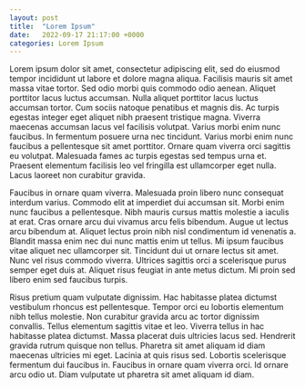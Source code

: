 ```yaml
---
layout: post
title:  "Lorem Ipsum"
date:   2022-09-17 21:17:00 +0000
categories: Lorem Ipsum
---
```

Lorem ipsum dolor sit amet, consectetur adipiscing elit, sed do eiusmod tempor incididunt ut labore et dolore magna aliqua. Facilisis mauris sit amet massa vitae tortor. Sed odio morbi quis commodo odio aenean. Aliquet porttitor lacus luctus accumsan. Nulla aliquet porttitor lacus luctus accumsan tortor. Cum sociis natoque penatibus et magnis dis. Ac turpis egestas integer eget aliquet nibh praesent tristique magna. Viverra maecenas accumsan lacus vel facilisis volutpat. Varius morbi enim nunc faucibus. In fermentum posuere urna nec tincidunt. Varius morbi enim nunc faucibus a pellentesque sit amet porttitor. Ornare quam viverra orci sagittis eu volutpat. Malesuada fames ac turpis egestas sed tempus urna et. Praesent elementum facilisis leo vel fringilla est ullamcorper eget nulla. Lacus laoreet non curabitur gravida.

Faucibus in ornare quam viverra. Malesuada proin libero nunc consequat interdum varius. Commodo elit at imperdiet dui accumsan sit. Morbi enim nunc faucibus a pellentesque. Nibh mauris cursus mattis molestie a iaculis at erat. Cras ornare arcu dui vivamus arcu felis bibendum. Augue ut lectus arcu bibendum at. Aliquet lectus proin nibh nisl condimentum id venenatis a. Blandit massa enim nec dui nunc mattis enim ut tellus. Mi ipsum faucibus vitae aliquet nec ullamcorper sit. Tincidunt dui ut ornare lectus sit amet. Nunc vel risus commodo viverra. Ultrices sagittis orci a scelerisque purus semper eget duis at. Aliquet risus feugiat in ante metus dictum. Mi proin sed libero enim sed faucibus turpis.

Risus pretium quam vulputate dignissim. Hac habitasse platea dictumst vestibulum rhoncus est pellentesque. Tempor orci eu lobortis elementum nibh tellus molestie. Non curabitur gravida arcu ac tortor dignissim convallis. Tellus elementum sagittis vitae et leo. Viverra tellus in hac habitasse platea dictumst. Massa placerat duis ultricies lacus sed. Hendrerit gravida rutrum quisque non tellus. Pharetra sit amet aliquam id diam maecenas ultricies mi eget. Lacinia at quis risus sed. Lobortis scelerisque fermentum dui faucibus in. Faucibus in ornare quam viverra orci. Id ornare arcu odio ut. Diam vulputate ut pharetra sit amet aliquam id diam.
